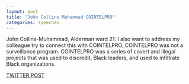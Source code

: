 ```yaml
---
layout: post
title: "John Collins Muhammad COINTELPRO"
categories: speeches
---
```


John Collins-Muhammad, Alderman ward 21: I also want to address my colleague try to connect this with COINTELPRO, COINTELPRO was not a surveillance program. COINTELPRO was a series of covert and illegal projects that was used to discredit, Black leaders, and used to infiltrate Black organizations.



[TWITTER POST](https://twitter.com/StlPoliticClips/status/1391066211572723717?s=20)



